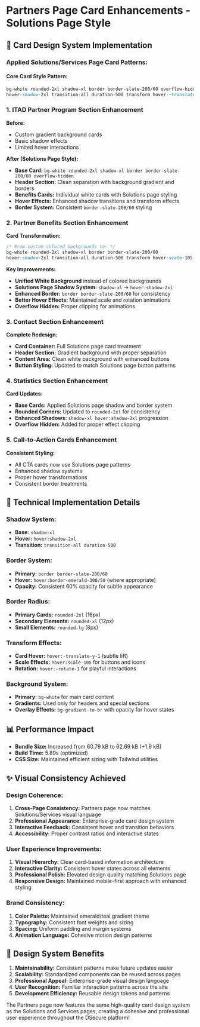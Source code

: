 # Partners Page Card Enhancements - Solutions Page Style

## 🎨 Card Design System Implementation

### **Applied Solutions/Services Page Card Patterns:**

#### **Core Card Style Pattern:**
```css
bg-white rounded-2xl shadow-xl border border-slate-200/60 overflow-hidden
hover:shadow-2xl transition-all duration-500 transform hover:-translate-y-1
```

### **1. ITAD Partner Program Section Enhancement**

**Before:**
- Custom gradient background cards
- Basic shadow effects
- Limited hover interactions

**After (Solutions Page Style):**
- **Base Card:** `bg-white rounded-2xl shadow-xl border border-slate-200/60 overflow-hidden`
- **Header Section:** Clean separation with background gradient and borders
- **Benefits Cards:** Individual white cards with Solutions page styling
- **Hover Effects:** Enhanced shadow transitions and transform effects
- **Border System:** Consistent `border-slate-200/60` styling

### **2. Partner Benefits Section Enhancement**

**Card Transformation:**
```css
/* From custom colored backgrounds to: */
bg-white rounded-2xl shadow-xl border border-slate-200/60 
hover:shadow-2xl transition-all duration-500 transform hover:scale-105 hover:-rotate-1
```

**Key Improvements:**
- **Unified White Background** instead of colored backgrounds
- **Solutions Page Shadow System:** `shadow-xl` → `hover:shadow-2xl`
- **Enhanced Border:** `border border-slate-200/60` for consistency
- **Better Hover Effects:** Maintained scale and rotation animations
- **Overflow Hidden:** Proper clipping for animations

### **3. Contact Section Enhancement**

**Complete Redesign:**
- **Card Container:** Full Solutions page card treatment
- **Header Section:** Gradient background with proper separation
- **Content Area:** Clean white background with enhanced buttons
- **Button Styling:** Updated to match Solutions page button patterns

### **4. Statistics Section Enhancement**

**Card Updates:**
- **Base Cards:** Applied Solutions page shadow and border system
- **Rounded Corners:** Updated to `rounded-2xl` for consistency
- **Enhanced Shadows:** `shadow-xl hover:shadow-2xl` progression
- **Overflow Hidden:** Added for proper effect clipping

### **5. Call-to-Action Cards Enhancement**

**Consistent Styling:**
- All CTA cards now use Solutions page patterns
- Enhanced shadow systems
- Proper hover transformations
- Consistent border treatments

## 🔧 Technical Implementation Details

### **Shadow System:**
- **Base:** `shadow-xl` 
- **Hover:** `hover:shadow-2xl`
- **Transition:** `transition-all duration-500`

### **Border System:**
- **Primary:** `border border-slate-200/60`
- **Hover:** `hover:border-emerald-300/50` (where appropriate)
- **Opacity:** Consistent 60% opacity for subtle appearance

### **Border Radius:**
- **Primary Cards:** `rounded-2xl` (16px)
- **Secondary Elements:** `rounded-xl` (12px)
- **Small Elements:** `rounded-lg` (8px)

### **Transform Effects:**
- **Card Hover:** `hover:-translate-y-1` (subtle lift)
- **Scale Effects:** `hover:scale-105` for buttons and icons
- **Rotation:** `hover:-rotate-1` for playful interactions

### **Background System:**
- **Primary:** `bg-white` for main card content
- **Gradients:** Used only for headers and special sections
- **Overlay Effects:** `bg-gradient-to-br` with opacity for hover states

## 📊 Performance Impact

- **Bundle Size:** Increased from 60.79 kB to 62.69 kB (+1.9 kB)
- **Build Time:** 5.89s (optimized)
- **CSS Size:** Maintained efficient sizing with Tailwind utilities

## ✨ Visual Consistency Achieved

### **Design Coherence:**
1. **Cross-Page Consistency:** Partners page now matches Solutions/Services visual language
2. **Professional Appearance:** Enterprise-grade card design system
3. **Interactive Feedback:** Consistent hover and transition behaviors
4. **Accessibility:** Proper contrast ratios and interactive states

### **User Experience Improvements:**
1. **Visual Hierarchy:** Clear card-based information architecture
2. **Interactive Clarity:** Consistent hover states across all elements
3. **Professional Polish:** Elevated design quality matching Solutions page
4. **Responsive Design:** Maintained mobile-first approach with enhanced styling

### **Brand Consistency:**
1. **Color Palette:** Maintained emerald/teal gradient theme
2. **Typography:** Consistent font weights and sizing
3. **Spacing:** Uniform padding and margin systems
4. **Animation Language:** Cohesive motion design patterns

## 🎯 Design System Benefits

1. **Maintainability:** Consistent patterns make future updates easier
2. **Scalability:** Standardized components can be reused across pages
3. **Professional Appeal:** Enterprise-grade visual design language
4. **User Recognition:** Familiar interaction patterns across the site
5. **Development Efficiency:** Reusable design tokens and patterns

The Partners page now features the same high-quality card design system as the Solutions and Services pages, creating a cohesive and professional user experience throughout the DSecure platform!